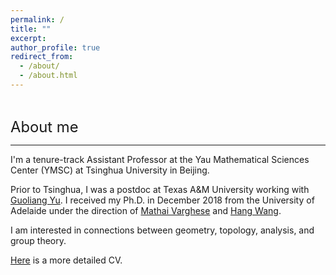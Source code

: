 ```yaml
---
permalink: /
title: ""
excerpt:
author_profile: true
redirect_from: 
  - /about/
  - /about.html
---
```


<hr style="height:1pt; visibility:hidden;" />
<hr style="height:1pt; visibility:hidden;" />

<span style="font-size:1.7em; font-weight:410;">About me</span>
<hr style="height:1pt;"/>

I'm a tenure-track Assistant Professor at the Yau Mathematical Sciences Center (YMSC) at Tsinghua University in Beijing.

Prior to Tsinghua, I was a postdoc at Texas A&M University working with [Guoliang Yu](https://www.math.tamu.edu/directory/formalpg.php?user=guoliangyu). I received my Ph.D. in December 2018 from the University of Adelaide under the direction of [Mathai Varghese](http://www.maths.adelaide.edu.au/mathai.varghese/) and [Hang Wang](https://math.ecnu.edu.cn/~wanghang/intro_c.html?language=2&id=204).

I am interested in connections between geometry, topology, analysis, and group theory.

[Here](https://drive.google.com/file/d/1LqtzozQGQCMIsoV0Y3dlHbgq3F6zohd2/view?usp=sharing) is a more detailed CV.